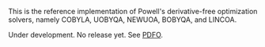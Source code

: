 This is the reference implementation of Powell's derivative-free optimization solvers, namely COBYLA, UOBYQA, NEWUOA, BOBYQA, and LINCOA.

Under development. No release yet. See [PDFO](https://github.com/pdfo/pdfo).
